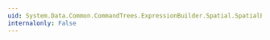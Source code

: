 ```yaml
---
uid: System.Data.Common.CommandTrees.ExpressionBuilder.Spatial.SpatialEdmFunctions.SpatialUnion(System.Data.Common.CommandTrees.DbExpression,System.Data.Common.CommandTrees.DbExpression)
internalonly: False
---
```

